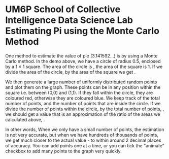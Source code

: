 # UM6P School of Collective Intelligence Data Science Lab Estimating Pi using the Monte Carlo Method
One method to estimate the value of pie (3.141592...) is by using a Monte Carlo method. In the demo above, we have a circle of radius 0.5, enclosed by a 1 × 1 square. The area of the circle is , the area of the square is 1. If we divide the area of the circle, by the area of the square we get .

We then generate a large number of uniformly distributed random points and plot them on the graph. These points can be in any position within the square i.e. between (0,0) and (1,1). If they fall within the circle, they are coloured red, otherwise they are coloured blue. We keep track of the total number of points, and the number of points that are inside the circle. If we divide the number of points within the circle,  by the total number of points, , we should get a value that is an approximation of the ratio of the areas we calculated above, .

In other words,
When we only have a small number of points, the estimation is not very accurate, but when we have hundreds of thousands of points, we get much closer to the actual value - to within around 2 decimal places of accuracy. You can add points one at a time, or you can tick the "animate" checkbox to add many points to the graph very quickly.
